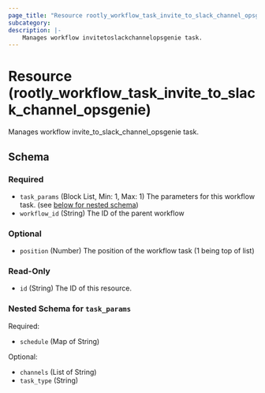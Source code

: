 ```yaml
---
page_title: "Resource rootly_workflow_task_invite_to_slack_channel_opsgenie - terraform-provider-rootly"
subcategory:
description: |-
    Manages workflow invitetoslackchannelopsgenie task.
---
```


# Resource (rootly_workflow_task_invite_to_slack_channel_opsgenie)

Manages workflow invite_to_slack_channel_opsgenie task.

<!-- schema generated by tfplugindocs -->
## Schema

### Required

- `task_params` (Block List, Min: 1, Max: 1) The parameters for this workflow task. (see [below for nested schema](#nestedblock--task_params))
- `workflow_id` (String) The ID of the parent workflow

### Optional

- `position` (Number) The position of the workflow task (1 being top of list)

### Read-Only

- `id` (String) The ID of this resource.

<a id="nestedblock--task_params"></a>
### Nested Schema for `task_params`

Required:

- `schedule` (Map of String)

Optional:

- `channels` (List of String)
- `task_type` (String)
